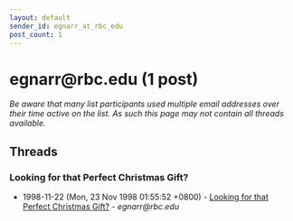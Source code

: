 ```yaml
---
layout: default
sender_id: egnarr_at_rbc_edu
post_count: 1
---
```


# egnarr<span>@</span>rbc.edu (1 post)

_Be aware that many list participants used multiple email addresses over their time active on the list. As such this page may not contain all threads available._

## Threads

### Looking for that Perfect Christmas Gift?
+ 1998-11-22 (Mon, 23 Nov 1998 01:55:52 +0800) - [Looking for that Perfect Christmas Gift?](/archive/1998/11/e6ad7946d1e162ca878f6e186f4f36769e09eb8fccfade063fc5ea79f8c7b86a) - _egnarr@rbc.edu_

